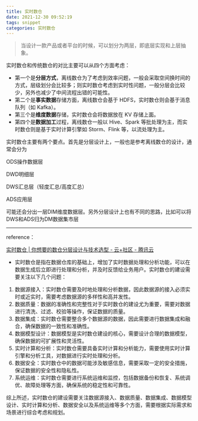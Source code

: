 ```yaml
---
title: 实时数仓
date: 2021-12-30 09:52:19
tags: snippet
categories: 实时数仓
---
```


> 当设计一款产品或者平台的时候，可以划分为两层，即底层实现和上层抽象。

实时数仓和传统数仓的对比主要可以从四个方面考虑：

- 第一个是**分层方式**，离线数仓为了考虑到效率问题，一般会采取空间换时间的方式，层级划分会比较多；则实时数仓考虑到实时性问题，一般分层会比较少，另外也减少了中间流程出错的可能性。
- 第二个是**事实数据**存储方面，离线数仓会基于 HDFS，实时数仓则会基于消息队列（如 Kafka）。
- 第三个是**维度数据**存储，实时数仓会将数据放在 KV 存储上面。
- 第四个是**数据加工**过程，离线数仓一般以 Hive、Spark 等批处理为主，而实时数仓则是基于实时计算引擎如 Storm、Flink 等，以流处理为主。

实时数仓主要有两个要点。首先是分层设计上，一般也是参考离线数仓的设计，通常会分为

ODS操作数据层

DWD明细层

DWS汇总层（轻度汇总/高度汇总）

ADS应用层

可能还会分出一层DIM维度数据层。另外分层设计上也有不同的思路，比如可以将DWS和ADS归为DM数据集市层

---

reference：

[实时数仓 | 你想要的数仓分层设计与技术选型 - 云+社区 - 腾讯云](https://cloud.tencent.com/developer/article/1618182)



- 实时数仓是指在数据仓库的基础上，增加了实时数据处理和分析功能，可以在数据生成后立即进行处理和分析，并及时反馈给业务用户。实时数仓的建设需要关注以下几个问题：

1. 数据源接入：实时数仓需要及时地处理和分析数据，因此数据源的接入必须实时或近实时，需要考虑数据源的多样性和高并发性。
2. 数据质量：数据的准确性和完整性对于实时数仓的建设尤为重要，需要对数据进行清洗、过滤、校验等操作，保证数据的质量。
3. 数据集成：实时数仓需要整合多个数据源的数据，因此需要进行数据集成和融合，确保数据的一致性和准确性。
4. 数据模型设计：数据模型是实时数仓建设的核心，需要设计合理的数据模型，确保数据的可扩展性和灵活性。
5. 实时计算和分析：实时数仓需要具备实时计算和分析能力，需要使用实时计算引擎和分析工具，对数据进行实时处理和分析。
6. 数据安全：实时数仓中的数据可能涉及敏感信息，需要采取一定的安全措施，保证数据的安全性和隐私性。
7. 系统运维：实时数仓需要进行系统运维和监控，包括数据备份和恢复、系统调优、故障处理等方面，确保系统的稳定性和可靠性。

综上所述，实时数仓的建设需要关注数据源接入、数据质量、数据集成、数据模型设计、实时计算和分析、数据安全以及系统运维等多个方面，需要根据实际需求和场景进行综合考虑和规划。

